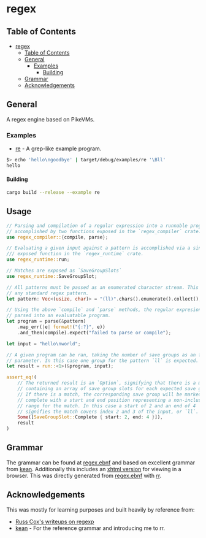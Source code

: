 # regex
## Table of Contents
<!-- TOC -->

- [regex](#regex)
	- [Table of Contents](#table-of-contents)
	- [General](#general)
		- [Examples](#examples)
			- [Building](#building)
	- [Grammar](#grammar)
	- [Acknowledgements](#acknowledgements)

<!-- /TOC -->

## General
A regex engine based on PikeVMs.

### Examples
- [re](./compiler/examples/re/) - A grep-like example program.

```bash
$> echo 'hello\ngoodbye' | target/debug/examples/re '\Bll'
hello
```

#### Building
```bash
cargo build --release --example re
```

## Usage
```rust
// Parsing and compilation of a regular expression into a runnable program is
// accomplished by two functions exposed in the `regex_compiler` crate.
use regex_compiler::{compile, parse};

// Evaluating a given input against a pattern is accomplished via a single
/// exposed function in the `regex_runtime` crate.
use regex_runtime::run;

// Matches are exposed as `SaveGroupSlots`
use regex_runtime::SaveGroupSlot;

// All patterns must be passed as an enumerated character stream. This can be
// any standard regex pattern.
let pattern: Vec<(usize, char)> = "(ll)".chars().enumerate().collect();

// Using the above `compile` and `parse` methods, the regular expresion is 
// parsed into an evaluatable program.
let program = parse(&pattern)
    .map_err(|e| format!("{:?}", e))
    .and_then(compile).expect("failed to parse or compile");

let input = "hello\nworld";

// A given program can be ran, taking the number of save groups as an function
// parameter. In this case one group for the pattern `ll` is expected.
let result = run::<1>(&program, input);

assert_eq!(
	// The returned result is an `Option`, signifying that there is a match,
	// containing an array of save group slots for each expected save group.
	// If there is a match, the corresponding save group will be marked
	// complete with a start and end position representing a non-inclusive
	// range for the match. In this case a start of 2 and an end of 4
	// signifies the match covers index 2 and 3 of the input, or `ll`.
	Some([SaveGroupSlot::Complete { start: 2, end: 4 }]),
	result
)
```

## Grammar
The grammar can be found at [regex.ebnf](./docs/regex.ebnf) and based on excellent grammar from [kean](https://kean.blog). Additionally this includes an [xhtml version](./docs/regex.xhtml) for viewing in a browser. This was directly generated from [regex.ebnf](./docs/regex.ebnf) with [rr](https://githug.com/ncatelli/rr-docker.git).

## Acknowledgements
This was mostly for learning purposes and built heavily by reference from:

- [Russ Cox's writeups on regexp](https://swtch.com/~rsc/regexp/)
- [kean](https://kean.blog) - For the reference grammar and introducing me to rr. 
